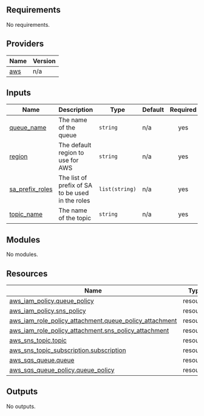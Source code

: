 <!-- BEGIN_TF_DOCS -->

## Requirements

No requirements.
## Providers

| Name | Version |
|------|---------|
| <a name="provider_aws"></a> [aws](#provider\_aws) | n/a |
## Inputs

| Name | Description | Type | Default | Required |
|------|-------------|------|---------|:--------:|
| <a name="input_queue_name"></a> [queue\_name](#input\_queue\_name) | The name of the queue | `string` | n/a | yes |
| <a name="input_region"></a> [region](#input\_region) | The default region to use for AWS | `string` | n/a | yes |
| <a name="input_sa_prefix_roles"></a> [sa\_prefix\_roles](#input\_sa\_prefix\_roles) | The list of prefix of SA to be used in the roles | `list(string)` | n/a | yes |
| <a name="input_topic_name"></a> [topic\_name](#input\_topic\_name) | The name of the topic | `string` | n/a | yes |
## Modules

No modules.
## Resources

| Name | Type |
|------|------|
| [aws_iam_policy.queue_policy](https://registry.terraform.io/providers/hashicorp/aws/latest/docs/resources/iam_policy) | resource |
| [aws_iam_policy.sns_policy](https://registry.terraform.io/providers/hashicorp/aws/latest/docs/resources/iam_policy) | resource |
| [aws_iam_role_policy_attachment.queue_policy_attachment](https://registry.terraform.io/providers/hashicorp/aws/latest/docs/resources/iam_role_policy_attachment) | resource |
| [aws_iam_role_policy_attachment.sns_policy_attachment](https://registry.terraform.io/providers/hashicorp/aws/latest/docs/resources/iam_role_policy_attachment) | resource |
| [aws_sns_topic.topic](https://registry.terraform.io/providers/hashicorp/aws/latest/docs/resources/sns_topic) | resource |
| [aws_sns_topic_subscription.subscription](https://registry.terraform.io/providers/hashicorp/aws/latest/docs/resources/sns_topic_subscription) | resource |
| [aws_sqs_queue.queue](https://registry.terraform.io/providers/hashicorp/aws/latest/docs/resources/sqs_queue) | resource |
| [aws_sqs_queue_policy.queue_policy](https://registry.terraform.io/providers/hashicorp/aws/latest/docs/resources/sqs_queue_policy) | resource |
## Outputs

No outputs.
<!-- END_TF_DOCS -->
